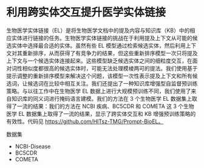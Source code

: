 # 利用跨实体交互提升医学实体链接

生物医学实体链接（EL）是将生物医学文档中的提及内容与知识库（KB）中的相应实体进行链接的任务。生物医学实体链接的挑战在于利用提及上下文从可能的候选实体中选择最合适的实体。虽然有些 EL 模型通过检索候选实体，然后利用上下文对其重新排序，从而获得了有竞争力的结果，但这些重新排序模型一次只将提及上下文与一个候选实体连接起来。这些模型缺乏候选实体之间的细粒度交互，在面对词性相似度都很高的候选实体时，可能无法处理模棱两可的提法。我们使用基于提示调整的重新排序模型来解决这个问题，该模型一次性表示提及上下文和所有候选词，让候选词在比较中相互关注。我们还提出了一种知识库增强型自监督预训练策略。与以往工作中在生物医学 EL 数据上进行大规模预训练不同，我们使用了来自知识库的同义词进行掩码语言建模。我们的方法在 3 个生物医学 EL 数据集上取得了一流的结果：我们的方法在 NCBI 疾病、BC5CDR 和 COMETA 这 3 个生物医学 EL 数据集上取得了一流的结果，显示了跨实体交互和 KB 增强预训练策略的有效性。代码见 https://github.com/HITsz-TMG/Prompt-BioEL。

数据集
* NCBI-Disease
* BC5CDR
* COMETA